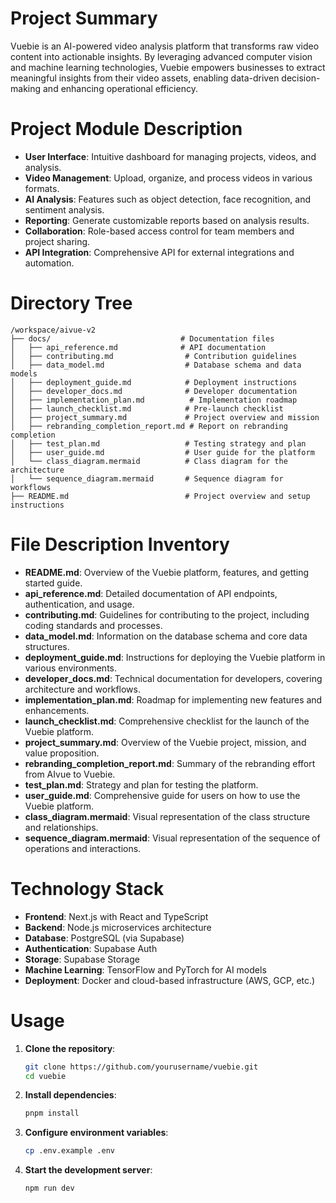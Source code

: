 # Project Summary
Vuebie is an AI-powered video analysis platform that transforms raw video content into actionable insights. By leveraging advanced computer vision and machine learning technologies, Vuebie empowers businesses to extract meaningful insights from their video assets, enabling data-driven decision-making and enhancing operational efficiency.

# Project Module Description
- **User Interface**: Intuitive dashboard for managing projects, videos, and analysis.
- **Video Management**: Upload, organize, and process videos in various formats.
- **AI Analysis**: Features such as object detection, face recognition, and sentiment analysis.
- **Reporting**: Generate customizable reports based on analysis results.
- **Collaboration**: Role-based access control for team members and project sharing.
- **API Integration**: Comprehensive API for external integrations and automation.

# Directory Tree
```
/workspace/aivue-v2
├── docs/                             # Documentation files
│   ├── api_reference.md              # API documentation
│   ├── contributing.md                # Contribution guidelines
│   ├── data_model.md                  # Database schema and data models
│   ├── deployment_guide.md            # Deployment instructions
│   ├── developer_docs.md              # Developer documentation
│   ├── implementation_plan.md          # Implementation roadmap
│   ├── launch_checklist.md            # Pre-launch checklist
│   ├── project_summary.md             # Project overview and mission
│   ├── rebranding_completion_report.md # Report on rebranding completion
│   ├── test_plan.md                   # Testing strategy and plan
│   ├── user_guide.md                  # User guide for the platform
│   └── class_diagram.mermaid          # Class diagram for the architecture
│   └── sequence_diagram.mermaid       # Sequence diagram for workflows
├── README.md                          # Project overview and setup instructions
```

# File Description Inventory
- **README.md**: Overview of the Vuebie platform, features, and getting started guide.
- **api_reference.md**: Detailed documentation of API endpoints, authentication, and usage.
- **contributing.md**: Guidelines for contributing to the project, including coding standards and processes.
- **data_model.md**: Information on the database schema and core data structures.
- **deployment_guide.md**: Instructions for deploying the Vuebie platform in various environments.
- **developer_docs.md**: Technical documentation for developers, covering architecture and workflows.
- **implementation_plan.md**: Roadmap for implementing new features and enhancements.
- **launch_checklist.md**: Comprehensive checklist for the launch of the Vuebie platform.
- **project_summary.md**: Overview of the Vuebie project, mission, and value proposition.
- **rebranding_completion_report.md**: Summary of the rebranding effort from AIvue to Vuebie.
- **test_plan.md**: Strategy and plan for testing the platform.
- **user_guide.md**: Comprehensive guide for users on how to use the Vuebie platform.
- **class_diagram.mermaid**: Visual representation of the class structure and relationships.
- **sequence_diagram.mermaid**: Visual representation of the sequence of operations and interactions.

# Technology Stack
- **Frontend**: Next.js with React and TypeScript
- **Backend**: Node.js microservices architecture
- **Database**: PostgreSQL (via Supabase)
- **Authentication**: Supabase Auth
- **Storage**: Supabase Storage
- **Machine Learning**: TensorFlow and PyTorch for AI models
- **Deployment**: Docker and cloud-based infrastructure (AWS, GCP, etc.)

# Usage
1. **Clone the repository**:
   ```bash
   git clone https://github.com/yourusername/vuebie.git
   cd vuebie
   ```
2. **Install dependencies**:
   ```bash
   pnpm install
   ```
3. **Configure environment variables**:
   ```bash
   cp .env.example .env
   ```
4. **Start the development server**:
   ```bash
   npm run dev
   ```
